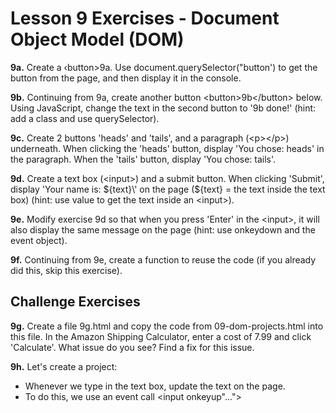 # Lesson 9 Exercises - Document Object Model (DOM)

**9a.** Create a ‹button>9a</button>. Use document.querySelector("button')
to get the button from the page, and then display it in the console.

**9b.** Continuing from 9a, create another button \<button\>9b\</button\> below. Using JavaScript, change the text in the second button to 
'9b done!' (hint: add a class and use querySelector).

**9c.** Create 2 buttons 'heads' and 'tails', and a paragraph (\<p\>\</p\>) underneath. When clicking the 'heads' button, display
'You chose: heads' in the paragraph. When the 'tails' button, display 'You chose: tails'.

**9d.** Create a text box (\<input\>) and a submit button. When clicking 'Submit', display \'Your name is: ${text}\' on the page
(${text} = the text inside the text box) (hint: use value to get the text inside an \<input\>).

**9e.** Modify exercise 9d so that when you press 'Enter' in the \<input\>, it will also display the same message on the page (hint: use onkeydown and the event object).

**9f.** Continuing from 9e, create a function to reuse the code (if you already did this, skip this exercise).

## Challenge Exercises

**9g.** Create a file 9g.html and copy the code from 09-dom-projects.html into this file. In the Amazon Shipping Calculator, enter a cost of 7.99 and click 'Calculate'. What issue do you see? Find a fix for this issue.

**9h.** Let's create a project:
- Whenever we type in the text box, update the text on the page.
- To do this, we use an event call \<input onkeyup\"...\"\>